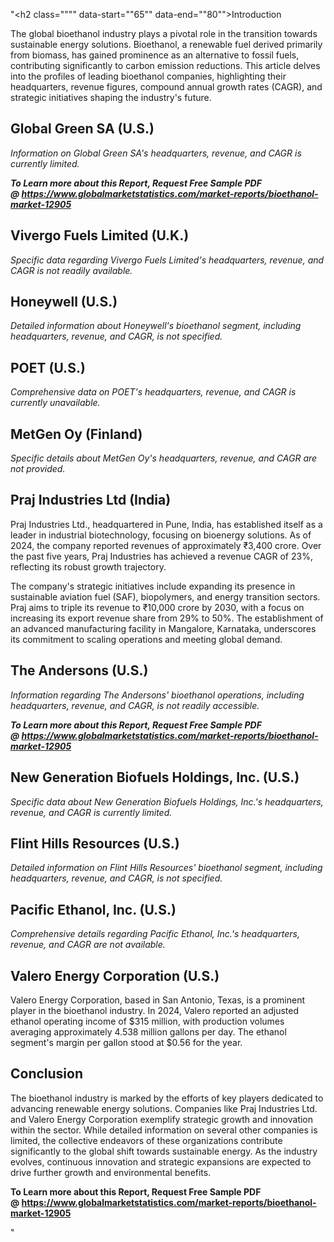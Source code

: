 "<h2 class="""" data-start=""65"" data-end=""80"">Introduction</h2>
<p class="""" data-start=""82"" data-end=""239""><span class=""relative -mx-px my-[-0.2rem] rounded-sm px-px py-[0.2rem]"">The global bioethanol industry plays a pivotal role in the transition towards sustainable energy solutions.</span> <span class=""relative -mx-px my-[-0.2rem] rounded-sm px-px py-[0.2rem]"">Bioethanol, a renewable fuel derived primarily from biomass, has gained prominence as an alternative to fossil fuels, contributing significantly to carbon emission reductions.</span> <span class=""relative -mx-px my-[-0.2rem] rounded-sm px-px py-[0.2rem]"">This article delves into the profiles of leading bioethanol companies, highlighting their headquarters, revenue figures, compound annual growth rates (CAGR), and strategic initiatives shaping the industry's future.</span></p>
<h2 class="""" data-start=""241"" data-end=""266"">Global Green SA (U.S.)</h2>
<p class="""" data-start=""268"" data-end=""356""><em data-start=""268"" data-end=""356"">Information on Global Green SA's headquarters, revenue, and CAGR is currently limited.</em></p>
<p class="""" data-start=""268"" data-end=""356""><em data-start=""268"" data-end=""356""><strong>To Learn more about this Report, Request Free Sample PDF @&nbsp;<a href=""https://www.globalmarketstatistics.com/market-reports/bioethanol-market-12905"">https://www.globalmarketstatistics.com/market-reports/bioethanol-market-12905</a></strong></em></p>
<h2 class="""" data-start=""358"" data-end=""389"">Vivergo Fuels Limited (U.K.)</h2>
<p class="""" data-start=""391"" data-end=""498""><em data-start=""391"" data-end=""498"">Specific data regarding Vivergo Fuels Limited's headquarters, revenue, and CAGR is not readily available.</em></p>
<h2 class="""" data-start=""500"" data-end=""519"">Honeywell (U.S.)</h2>
<p class="""" data-start=""521"" data-end=""642""><em data-start=""521"" data-end=""642"">Detailed information about Honeywell's bioethanol segment, including headquarters, revenue, and CAGR, is not specified.</em></p>
<h2 class="""" data-start=""644"" data-end=""658"">POET (U.S.)</h2>
<p class="""" data-start=""660"" data-end=""748""><em data-start=""660"" data-end=""748"">Comprehensive data on POET's headquarters, revenue, and CAGR is currently unavailable.</em></p>
<h2 class="""" data-start=""750"" data-end=""772"">MetGen Oy (Finland)</h2>
<p class="""" data-start=""774"" data-end=""860""><em data-start=""774"" data-end=""860"">Specific details about MetGen Oy's headquarters, revenue, and CAGR are not provided.</em></p>
<h2 class="""" data-start=""862"" data-end=""892"">Praj Industries Ltd (India)</h2>
<p class="""" data-start=""894"" data-end=""1089""><span class=""relative -mx-px my-[-0.2rem] rounded-sm px-px py-[0.2rem]"">Praj Industries Ltd., headquartered in Pune, India, has established itself as a leader in industrial biotechnology, focusing on bioenergy solutions.</span> <span class=""relative -mx-px my-[-0.2rem] rounded-sm px-px py-[0.2rem]"">As of 2024, the company reported revenues of approximately ₹3,400 crore.</span> <span class=""relative -mx-px my-[-0.2rem] rounded-sm px-px py-[0.2rem]"">Over the past five years, Praj Industries has achieved a revenue CAGR of 23%, reflecting its robust growth trajectory.</span></p>
<p class="""" data-start=""1091"" data-end=""1294""><span class=""relative -mx-px my-[-0.2rem] rounded-sm px-px py-[0.2rem]"">The company's strategic initiatives include expanding its presence in sustainable aviation fuel (SAF), biopolymers, and energy transition sectors.</span> <span class=""relative -mx-px my-[-0.2rem] rounded-sm px-px py-[0.2rem]"">Praj aims to triple its revenue to ₹10,000 crore by 2030, with a focus on increasing its export revenue share from 29% to 50%.</span> <span class=""relative -mx-px my-[-0.2rem] rounded-sm px-px py-[0.2rem]"">The establishment of an advanced manufacturing facility in Mangalore, Karnataka, underscores its commitment to scaling operations and meeting global demand.</span>&nbsp;</p>
<h2 class="""" data-start=""1296"" data-end=""1319"">The Andersons (U.S.)</h2>
<p class="""" data-start=""1321"" data-end=""1452""><em data-start=""1321"" data-end=""1452"">Information regarding The Andersons' bioethanol operations, including headquarters, revenue, and CAGR, is not readily accessible.</em></p>
<p class="""" data-start=""1321"" data-end=""1452""><em data-start=""1321"" data-end=""1452""><strong>To Learn more about this Report, Request Free Sample PDF @&nbsp;<a href=""https://www.globalmarketstatistics.com/market-reports/bioethanol-market-12905"">https://www.globalmarketstatistics.com/market-reports/bioethanol-market-12905</a></strong></em></p>
<h2 class="""" data-start=""1454"" data-end=""1502"">New Generation Biofuels Holdings, Inc. (U.S.)</h2>
<p class="""" data-start=""1504"" data-end=""1620""><em data-start=""1504"" data-end=""1620"">Specific data about New Generation Biofuels Holdings, Inc.'s headquarters, revenue, and CAGR is currently limited.</em></p>
<h2 class="""" data-start=""1622"" data-end=""1653"">Flint Hills Resources (U.S.)</h2>
<p class="""" data-start=""1655"" data-end=""1784""><em data-start=""1655"" data-end=""1784"">Detailed information on Flint Hills Resources' bioethanol segment, including headquarters, revenue, and CAGR, is not specified.</em></p>
<h2 class="""" data-start=""1786"" data-end=""1817"">Pacific Ethanol, Inc. (U.S.)</h2>
<p class="""" data-start=""1819"" data-end=""1927""><em data-start=""1819"" data-end=""1927"">Comprehensive details regarding Pacific Ethanol, Inc.'s headquarters, revenue, and CAGR are not available.</em></p>
<h2 class="""" data-start=""1929"" data-end=""1964"">Valero Energy Corporation (U.S.)</h2>
<p class="""" data-start=""1966"" data-end=""2171""><span class=""relative -mx-px my-[-0.2rem] rounded-sm px-px py-[0.2rem]"">Valero Energy Corporation, based in San Antonio, Texas, is a prominent player in the bioethanol industry.</span> <span class=""relative -mx-px my-[-0.2rem] rounded-sm px-px py-[0.2rem]"">In 2024, Valero reported an adjusted ethanol operating income of $315 million, with production volumes averaging approximately 4.538 million gallons per day.</span> <span class=""relative -mx-px my-[-0.2rem] rounded-sm px-px py-[0.2rem]"">The ethanol segment's margin per gallon stood at $0.56 for the year.</span></p>
<h2 class="""" data-start=""2173"" data-end=""2186"">Conclusion</h2>
<p class="""" data-start=""2188"" data-end=""2393""><span class=""relative -mx-px my-[-0.2rem] rounded-sm px-px py-[0.2rem]"">The bioethanol industry is marked by the efforts of key players dedicated to advancing renewable energy solutions.</span> <span class=""relative -mx-px my-[-0.2rem] rounded-sm px-px py-[0.2rem]"">Companies like Praj Industries Ltd. and Valero Energy Corporation exemplify strategic growth and innovation within the sector.</span> <span class=""relative -mx-px my-[-0.2rem] rounded-sm px-px py-[0.2rem]"">While detailed information on several other companies is limited, the collective endeavors of these organizations contribute significantly to the global shift towards sustainable energy.</span> <span class=""relative -mx-px my-[-0.2rem] rounded-sm px-px py-[0.2rem]"">As the industry evolves, continuous innovation and strategic expansions are expected to drive further growth and environmental benefits.</span></p>
<p class="""" data-start=""2188"" data-end=""2393""><strong>To Learn more about this Report, Request Free Sample PDF @&nbsp;<a href=""https://www.globalmarketstatistics.com/market-reports/bioethanol-market-12905"">https://www.globalmarketstatistics.com/market-reports/bioethanol-market-12905</a></strong></p>"
